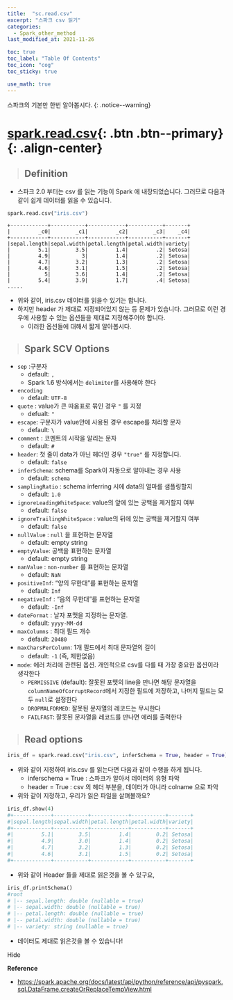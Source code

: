 ```yaml
---
title:  "sc.read.csv"
excerpt: "스파크 csv 읽기"
categories:
  - Spark_other_method
last_modified_at: 2021-11-26

toc: true
toc_label: "Table Of Contents"
toc_icon: "cog"
toc_sticky: true

use_math: true
---
```


스파크의 기본만 한번 알아봅시다.
{: .notice--warning}

# [spark.read.csv](#link){: .btn .btn--primary}{: .align-center}

> ## Definition

-  스파크 2.0 부터는 csv 를 읽는 기능이 Spark 에 내장되었습니다. 그러므로 다음과 같이 쉽게 데이터를 읽을 수 있습니다.

```python
spark.read.csv("iris.csv")
```

```
+------------+-----------+------------+-----------+-------+
|         _c0|        _c1|         _c2|        _c3|    _c4|
+------------+-----------+------------+-----------+-------+
|sepal.length|sepal.width|petal.length|petal.width|variety|
|         5.1|        3.5|         1.4|         .2| Setosa|
|         4.9|          3|         1.4|         .2| Setosa|
|         4.7|        3.2|         1.3|         .2| Setosa|
|         4.6|        3.1|         1.5|         .2| Setosa|
|           5|        3.6|         1.4|         .2| Setosa|
|         5.4|        3.9|         1.7|         .4| Setosa|
.....
```

- 위와 같이, iris.csv 데이터를 읽을수 있기는 합니다. 
- 하지만 header 가 제대로 지정되어있지 않는 등 문제가 있습니다. 그러므로 이런 경우에 사용할 수 있는 옵션들을 제대로 지정해주어야 합니다. 
  - 이러한 옵션들에 대해서 짧게 알아봅시다. 

> ## Spark SCV Options

- `sep` :구분자
  - default: `,`
  - Spark 1.6 방식에서는 `delimiter`를 사용해야 한다
- `encoding`
  - default: `UTF-8`
- `quote` : value가 큰 따옴표로 묶인 경우 `"` 를 지정
  - defualt: `"`
- `escape`: 구분자가 value안에 사용된 경우 escape를 처리할 문자
  - default: `\`
- `comment` : 코멘트의 시작을 알리는 문자
  - default: `#`
- `header`: 첫 줄이 data가 아닌 헤더인 경우 `"true"` 를 지정합니다.
  - default: `false`
- `inferSchema`: schema를 Spark이 자동으로 알아내는 경우 사용
  - default: `schema`
- `samplingRatio` : schema inferring 시에 data의 얼마를 샘플링할지
  - default: `1.0`
- `ignoreLeadingWhiteSpace`: value의 앞에 있는 공백을 제거할지 여부
  - default: `false`
- `ignoreTrailingWhiteSpace` : value의 뒤에 있는 공백을 제거할지 여부
  - default: `false`
- `nullValue` : `null` 을 표현하는 문자열
  - default: empty string
- `emptyValue`: 공백을 표현하는 문자열
  - default: empty string
- `nanValue` : `non-number` 를 표현하는 문자열
  - default: `NaN`
- `positiveInf`: “양의 무한대”를 표현하는 문자열
  - default: `Inf`
- `negativeInf` : “음의 무한대”를 표현하는 문자열
  - default: `-Inf`
- `dateFormat` : 날자 포맷을 지정하는 문자열.
  - default: `yyyy-MM-dd`
- `maxColumns` : 최대 필드 개수
  - default: `20480`
- `maxCharsPerColumn`: 1개 필드에서 최대 문자열의 길이
  - default: `-1` (즉, 제한없음)
- `mode`: 에러 처리에 관련된 옵션. 개인적으로 csv를 다를 때 가장 중요한 옵션이라 생각한다
  - `PERMISSIVE` (default): 잘못된 포맷의 line을 만나면 해당 문자열을 `columnNameOfCorruptRecord`에서 지정한 필드에 저장하고, 나머지 필드는 모두 `null`로 설정한다
  - `DROPMALFORMED`: 잘못된 문자열의 레코드는 무시한다
  - `FAILFAST`: 잘못된 문자열을 레코드를 만나면 에러를 출력한다

> ## Read options

```python
iris_df = spark.read.csv("iris.csv", inferSchema = True, header = True)
```

- 위와 같이 지정하여 iris.csv 를 읽는다면 다음과 같이 수행을 하게 됩니다.
  - inferschema = True : 스파크가 알아서 데이터의 유형 파악
  - header = True : csv 의 헤더 부분을, 데이터가 아니라 colname 으로 파악
- 위와 같이 지정하고, 우리가 읽은 파일을 살펴볼까요?

```python
iris_df.show(4)
#+------------+-----------+------------+-----------+-------+
#|sepal.length|sepal.width|petal.length|petal.width|variety|
#+------------+-----------+------------+-----------+-------+
#|         5.1|        3.5|         1.4|        0.2| Setosa|
#|         4.9|        3.0|         1.4|        0.2| Setosa|
#|         4.7|        3.2|         1.3|        0.2| Setosa|
#|         4.6|        3.1|         1.5|        0.2| Setosa|
#+------------+-----------+------------+-----------+-------+
```

- 위와 같이 Header 들을 제대로 읽은것을 볼 수 있구요, 

```python
iris_df.printSchema()
#root
# |-- sepal.length: double (nullable = true)
# |-- sepal.width: double (nullable = true)
# |-- petal.length: double (nullable = true)
# |-- petal.width: double (nullable = true)
# |-- variety: string (nullable = true)
```

- 데이터도 제대로 읽은것을 볼 수 있습니다!

Hide

**Reference**

- <https://spark.apache.org/docs/latest/api/python/reference/api/pyspark.sql.DataFrame.createOrReplaceTempView.html>



